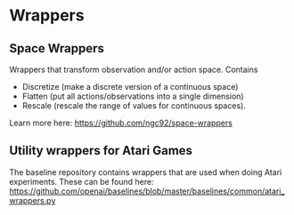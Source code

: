 # Wrappers

## Space Wrappers
Wrappers that transform observation and/or action space. Contains
 * Discretize (make a discrete version of a continuous space)
 * Flatten (put all actions/observations into a single dimension)
 * Rescale (rescale the range of values for continuous spaces).

Learn more here: https://github.com/ngc92/space-wrappers

## Utility wrappers for Atari Games
The baseline repository contains wrappers that are used when doing Atari 
experiments. 
These can be found here: https://github.com/openai/baselines/blob/master/baselines/common/atari_wrappers.py
